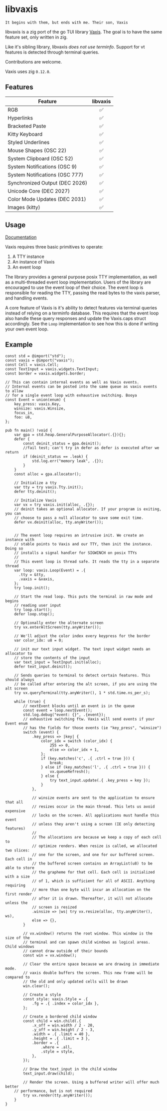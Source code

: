 # libvaxis

```
It begins with them, but ends with me. Their son, Vaxis
```

libvaxis is a zig port of the go TUI library
[Vaxis](https://git.sr.ht/~rockorager/vaxis). The goal is to have the same
feature set, only written in zig.

Like it's sibling library, libvaxis _does not use terminfo_. Support for vt
features is detected through terminal queries.

Contributions are welcome.

Vaxis uses zig `0.12.0`.

## Features

| Feature                        |  libvaxis  |
| ------------------------------ |  :------:  |
| RGB                            |     ✅     |
| Hyperlinks                     |     ✅     |
| Bracketed Paste                |     ✅     |
| Kitty Keyboard                 |     ✅     |
| Styled Underlines              |     ✅     |
| Mouse Shapes (OSC 22)          |     ✅     |
| System Clipboard (OSC 52)      |     ✅     |
| System Notifications (OSC 9)   |     ✅     |
| System Notifications (OSC 777) |     ✅     |
| Synchronized Output (DEC 2026) |     ✅     |
| Unicode Core (DEC 2027)        |     ✅     |
| Color Mode Updates (DEC 2031)  |     ✅     |
| Images (kitty)                 |     ✅     |

## Usage

[Documentation](https://rockorager.github.io/libvaxis/#vaxis.Vaxis)

Vaxis requires three basic primitives to operate:

1. A TTY instance
2. An instance of Vaxis
3. An event loop

The library provides a general purpose posix TTY implementation, as well as a
multi-threaded event loop implementation. Users of the library are encouraged to
use the event loop of their choice. The event loop is responsible for reading
the TTY, passing the read bytes to the vaxis parser, and handling events.

A core feature of Vaxis is it's ability to detect features via terminal queries
instead of relying on a terminfo database. This requires that the event loop
also handle these query responses and update the Vaxis.caps struct accordingly.
See the `Loop` implementation to see how this is done if writing your own event
loop.

## Example

```zig
const std = @import("std");
const vaxis = @import("vaxis");
const Cell = vaxis.Cell;
const TextInput = vaxis.widgets.TextInput;
const border = vaxis.widgets.border;

// This can contain internal events as well as Vaxis events.
// Internal events can be posted into the same queue as vaxis events to allow
// for a single event loop with exhaustive switching. Booya
const Event = union(enum) {
    key_press: vaxis.Key,
    winsize: vaxis.Winsize,
    focus_in,
    foo: u8,
};

pub fn main() !void {
    var gpa = std.heap.GeneralPurposeAllocator(.{}){};
    defer {
        const deinit_status = gpa.deinit();
        //fail test; can't try in defer as defer is executed after we return
        if (deinit_status == .leak) {
            std.log.err("memory leak", .{});
        }
    }
    const alloc = gpa.allocator();

    // Initialize a tty
    var tty = try vaxis.Tty.init();
    defer tty.deinit();

    // Initialize Vaxis
    var vx = try vaxis.init(alloc, .{});
    // deinit takes an optional allocator. If your program is exiting, you can
    // choose to pass a null allocator to save some exit time.
    defer vx.deinit(alloc, tty.anyWriter());


    // The event loop requires an intrusive init. We create an instance with
    // stable points to Vaxis and our TTY, then init the instance. Doing so
    // installs a signal handler for SIGWINCH on posix TTYs
    //
    // This event loop is thread safe. It reads the tty in a separate thread
    var loop: vaxis.Loop(Event) = .{
      .tty = &tty,
      .vaxis = &vaxis,
    };
    try loop.init();

    // Start the read loop. This puts the terminal in raw mode and begins
    // reading user input
    try loop.start();
    defer loop.stop();

    // Optionally enter the alternate screen
    try vx.enterAltScreen(tty.anyWriter());

    // We'll adjust the color index every keypress for the border
    var color_idx: u8 = 0;

    // init our text input widget. The text input widget needs an allocator to
    // store the contents of the input
    var text_input = TextInput.init(alloc);
    defer text_input.deinit();

    // Sends queries to terminal to detect certain features. This should always
    // be called after entering the alt screen, if you are using the alt screen
    try vx.queryTerminal(tty.anyWriter(), 1 * std.time.ns_per_s);

    while (true) {
        // nextEvent blocks until an event is in the queue
        const event = loop.nextEvent();
        std.log.debug("event: {}", .{event});
        // exhaustive switching ftw. Vaxis will send events if your Event enum
        // has the fields for those events (ie "key_press", "winsize")
        switch (event) {
            .key_press => |key| {
                color_idx = switch (color_idx) {
                    255 => 0,
                    else => color_idx + 1,
                };
                if (key.matches('c', .{ .ctrl = true })) {
                    break;
                } else if (key.matches('l', .{ .ctrl = true })) {
                    vx.queueRefresh();
                } else {
                    try text_input.update(.{ .key_press = key });
                }
            },

            // winsize events are sent to the application to ensure that all
            // resizes occur in the main thread. This lets us avoid expensive
            // locks on the screen. All applications must handle this event
            // unless they aren't using a screen (IE only detecting features)
            //
            // The allocations are because we keep a copy of each cell to
            // optimize renders. When resize is called, we allocated two slices:
            // one for the screen, and one for our buffered screen. Each cell in
            // the buffered screen contains an ArrayList(u8) to be able to store
            // the grapheme for that cell. Each cell is initialized with a size
            // of 1, which is sufficient for all of ASCII. Anything requiring
            // more than one byte will incur an allocation on the first render
            // after it is drawn. Thereafter, it will not allocate unless the
            // screen is resized
            .winsize => |ws| try vx.resize(alloc, tty.anyWriter(), ws),
            else => {},
        }

        // vx.window() returns the root window. This window is the size of the
        // terminal and can spawn child windows as logical areas. Child windows
        // cannot draw outside of their bounds
        const win = vx.window();

        // Clear the entire space because we are drawing in immediate mode.
        // vaxis double buffers the screen. This new frame will be compared to
        // the old and only updated cells will be drawn
        win.clear();

        // Create a style
        const style: vaxis.Style = .{
            .fg = .{ .index = color_idx },
        };

        // Create a bordered child window
        const child = win.child(.{
            .x_off = win.width / 2 - 20,
            .y_off = win.height / 2 - 3,
            .width = .{ .limit = 40 },
            .height = .{ .limit = 3 },
            .border = .{
                .where = .all,
                .style = style,
            },
        });

        // Draw the text_input in the child window
        text_input.draw(child);

        // Render the screen. Using a buffered writer will offer much better
	// performance, but is not required
        try vx.render(tty.anyWriter());
    }
}
```

